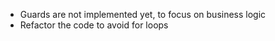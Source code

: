 - Guards are not implemented yet, to focus on business logic
- Refactor the code to avoid for loops
